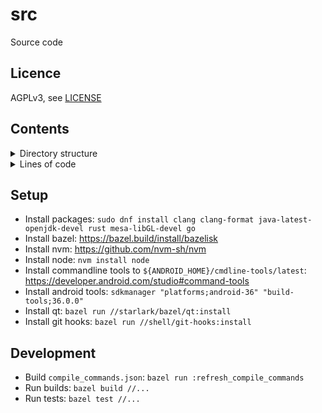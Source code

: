 # src

Source code

## Licence

AGPLv3, see [LICENSE](./LICENSE.txt)

## Contents

<details>
  <summary>Directory structure</summary>

<!-- README_CONTENTS START -->

  - [bzl](/bzl): Bazel projects

    - [aspects](/bzl/aspects): Bazel aspects

    - [build-files](/bzl/build-files): BUILD.bazel files

    - [configs](/bzl/configs): Bazel configs

    - [extensions](/bzl/extensions): Module extensions

    - [macros](/bzl/macros): Bazel macros

    - [providers](/bzl/providers): Bazel providers

    - [qt](/bzl/qt): Qt wrapper for bazel

    - [registry](/bzl/registry): Bazel registry

      - [modules](/bzl/registry/modules): Modules

        - [com-github-aldanial-cloc](/bzl/registry/modules/com-github-aldanial-cloc): Cloc

        - [com-github-georgewfraser-java-language-server](/bzl/registry/modules/com-github-georgewfraser-java-language-server): Java languange server

        - [com-nordicsemi-developer-nrfsdk](/bzl/registry/modules/com-nordicsemi-developer-nrfsdk): Nrfsdk

        - [hedron_compile_commands](/bzl/registry/modules/hedron_compile_commands): Bazel-compile-commands-extractor

        - [org-openssl-openssl](/bzl/registry/modules/org-openssl-openssl): Openssl

    - [rules](/bzl/rules): Bazel rules

  - [c](/c): C projects

    - [openssl](/c/openssl): Openssl build

    - [subresource-integrity-calculator](/c/subresource-integrity-calculator): Cli app to calculate subresource integrity (SRI)

  - [cfg](/cfg): Configs for different tools

    - [dotfiles](/cfg/dotfiles): Dotfile configs

  - [cpp](/cpp): C&#43;&#43; projects

    - [infinitime](/cpp/infinitime): Fork of InfiniTimeOrg/InfiniTime

    - [leetcode-submissions](/cpp/leetcode-submissions): Leetcode submissions

    - [useless-qt-gui](/cpp/useless-qt-gui): Useless qt GUI

  - [drawio](/drawio): Drawio diagrams

    - [diagrams](/drawio/diagrams): Drawio diagrams

  - [go](/go): Golang projects

    - [bazel-shell-worker](/go/bazel-shell-worker): Bazel worker that runs shell commands

    - [file-installer](/go/file-installer): Tool to install files

    - [leetcode-downloader](/go/leetcode-downloader): CLI app to download leetcode submissions

    - [readme-tree](/go/readme-tree): Tool to parse README.md files

    - [utils](/go/utils): Random golang tools

  - [hugo](/hugo): Hugo projects

    - [misc](/hugo/misc): Miscellaneous knowledge

    - [projects](/hugo/projects): Project documentation

  - [img](/img): Images

    - [useless-qt-gui](/img/useless-qt-gui): Assets for useless-qt-gui

  - [java](/java): Java projects

    - [leetcode-submissions](/java/leetcode-submissions): Leetcode submissions

  - [js](/js): Javascript projects

    - [leetcode-downloader](/js/leetcode-downloader): Tampermonkey script to download leetcode submissions

  - [kt](/kt): Kotlin projects

  - [lua](/lua): Lua projects

    - [nvim-config](/lua/nvim-config): Neovim config

    - [nvim-lib](/lua/nvim-lib): Lua library for neovim

  - [md](/md): Markdown projects

    - [misc](/md/misc): Miscellaneous knowledge

  - [patch](/patch): Patches

    - [infinitime](/patch/infinitime): Git patches for InfiniTimeOrg/InfiniTime

  - [pl](/pl): Perl projects

  - [proto](/proto): Protobuf projects

    - [bazel-worker](/proto/bazel-worker): Bazel worker protocol

    - [leetcode-downloader](/proto/leetcode-downloader): Models for leetcode-downloader

  - [py](/py): Python projects

    - [bazel-python-shell](/py/bazel-python-shell): Python shell allowing you to run shell commands in python environment

    - [install-file](/py/install-file): Python scripts

    - [leetcode-submissions](/py/leetcode-submissions): Leetcode submissions

    - [replace-section](/py/replace-section): Replace sections of files

  - [rs](/rs): Rust projects

    - [tools](/rs/tools): Rust tools

  - [sh](/sh): Shell projects

    - [git-hooks](/sh/git-hooks): Git hooks

    - [scripts](/sh/scripts): Shell scripts

  - [vial](/vial): Vial configs

    - [keyboards](/vial/keyboards): Keyboard configs
<!-- README_CONTENTS END -->

</details>

<details>
  <summary>Lines of code</summary>
<!-- CLOC START -->

Language|files|blank|comment|code
:-------|-------:|-------:|-------:|-------:
JSON|956|2|0|25762
Python|571|2092|1159|8513
Go|229|703|617|6351
C++|87|138|199|2219
Text|5|117|0|1766
Starlark|59|266|267|1709
Lua|8|60|90|987
Markdown|66|323|23|772
Bourne Shell|19|85|103|518
YAML|3|77|0|504
diff|4|7|51|319
Java|11|37|15|250
C|2|7|0|97
C/C++ Header|3|8|0|94
JavaScript|1|7|10|78
Protocol Buffers|2|21|64|74
TOML|5|7|0|54
XML (Qt/GTK)|1|0|0|31
ProGuard|1|9|8|25
HCL|1|1|5|8
INI|1|2|0|7
Snakemake|1|2|6|4
Rust|1|0|0|3
--------|--------|--------|--------|--------
SUM:|2037|3971|2617|50145

<!-- CLOC END -->

</details>


## Setup

- Install packages: `sudo dnf install clang clang-format java-latest-openjdk-devel rust mesa-libGL-devel go`
- Install bazel: https://bazel.build/install/bazelisk
- Install nvm: https://github.com/nvm-sh/nvm
- Install node: `nvm install node`
- Install commandline tools to `${ANDROID_HOME}/cmdline-tools/latest`: https://developer.android.com/studio#command-tools
- Install android tools: `sdkmanager "platforms;android-36" "build-tools;36.0.0"`
- Install qt: `bazel run //starlark/bazel/qt:install`
- Install git hooks: `bazel run //shell/git-hooks:install`

## Development

- Build `compile_commands.json`: `bazel run :refresh_compile_commands`
- Run builds: `bazel build //...`
- Run tests: `bazel test //...`
